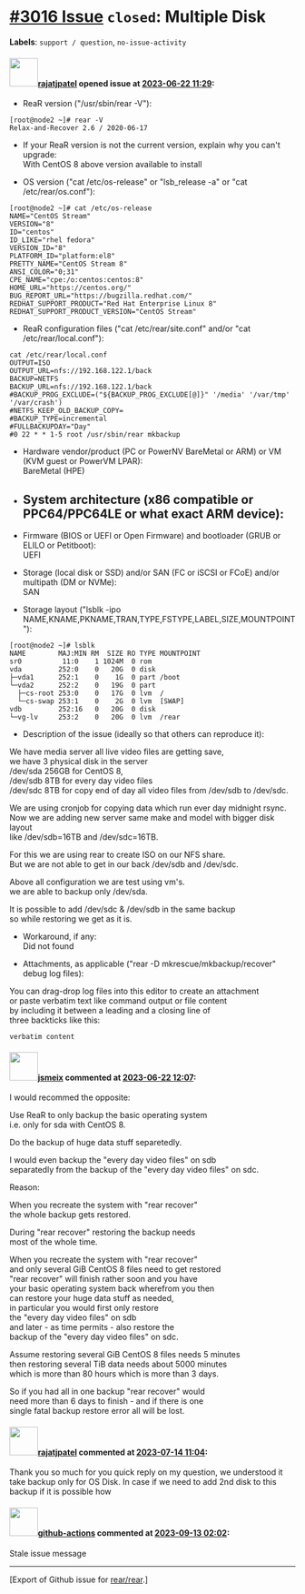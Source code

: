 [\#3016 Issue](https://github.com/rear/rear/issues/3016) `closed`: Multiple Disk
================================================================================

**Labels**: `support / question`, `no-issue-activity`

#### <img src="https://avatars.githubusercontent.com/u/8552872?v=4" width="50">[rajatjpatel](https://github.com/rajatjpatel) opened issue at [2023-06-22 11:29](https://github.com/rear/rear/issues/3016):

<!-- Relax-and-Recover (ReaR) Issue Template

Fill in the following items before submitting a new issue.
(quick response is not guaranteed with free support):

Please use proper GitHub Flavoured Markdown,
see "Basic writing and formatting syntax" at
https://docs.github.com/en/get-started/writing-on-github/getting-started-with-writing-and-formatting-on-github/basic-writing-and-formatting-syntax

-- You can safely remove this comment block
-->

-   ReaR version ("/usr/sbin/rear -V"):

<!-- -->

    [root@node2 ~]# rear -V
    Relax-and-Recover 2.6 / 2020-06-17

-   If your ReaR version is not the current version, explain why you
    can't upgrade:  
    With CentOS 8 above version available to install

-   OS version ("cat /etc/os-release" or "lsb\_release -a" or "cat
    /etc/rear/os.conf"):

<!-- -->

    [root@node2 ~]# cat /etc/os-release 
    NAME="CentOS Stream"
    VERSION="8"
    ID="centos"
    ID_LIKE="rhel fedora"
    VERSION_ID="8"
    PLATFORM_ID="platform:el8"
    PRETTY_NAME="CentOS Stream 8"
    ANSI_COLOR="0;31"
    CPE_NAME="cpe:/o:centos:centos:8"
    HOME_URL="https://centos.org/"
    BUG_REPORT_URL="https://bugzilla.redhat.com/"
    REDHAT_SUPPORT_PRODUCT="Red Hat Enterprise Linux 8"
    REDHAT_SUPPORT_PRODUCT_VERSION="CentOS Stream"

-   ReaR configuration files ("cat /etc/rear/site.conf" and/or "cat
    /etc/rear/local.conf"):

<!-- -->

    cat /etc/rear/local.conf
    OUTPUT=ISO
    OUTPUT_URL=nfs://192.168.122.1/back
    BACKUP=NETFS
    BACKUP_URL=nfs://192.168.122.1/back
    #BACKUP_PROG_EXCLUDE=("${BACKUP_PROG_EXCLUDE[@]}" '/media' '/var/tmp' '/var/crash')
    #NETFS_KEEP_OLD_BACKUP_COPY=
    #BACKUP_TYPE=incremental
    #FULLBACKUPDAY="Day"
    #0 22 * * 1-5 root /usr/sbin/rear mkbackup

-   Hardware vendor/product (PC or PowerNV BareMetal or ARM) or VM (KVM
    guest or PowerVM LPAR):  
    BareMetal (HPE)

-   System architecture (x86 compatible or PPC64/PPC64LE or what exact
    ARM device):  
    --

-   Firmware (BIOS or UEFI or Open Firmware) and bootloader (GRUB or
    ELILO or Petitboot):  
    UEFI

-   Storage (local disk or SSD) and/or SAN (FC or iSCSI or FCoE) and/or
    multipath (DM or NVMe):  
    SAN

-   Storage layout ("lsblk -ipo
    NAME,KNAME,PKNAME,TRAN,TYPE,FSTYPE,LABEL,SIZE,MOUNTPOINT"):

<!-- -->

    [root@node2 ~]# lsblk
    NAME        MAJ:MIN RM  SIZE RO TYPE MOUNTPOINT
    sr0          11:0    1 1024M  0 rom  
    vda         252:0    0   20G  0 disk 
    ├─vda1      252:1    0    1G  0 part /boot
    └─vda2      252:2    0   19G  0 part 
      ├─cs-root 253:0    0   17G  0 lvm  /
      └─cs-swap 253:1    0    2G  0 lvm  [SWAP]
    vdb         252:16   0   20G  0 disk 
    └─vg-lv     253:2    0   20G  0 lvm  /rear

-   Description of the issue (ideally so that others can reproduce it):

We have media server all live video files are getting save,  
we have 3 physical disk in the server  
/dev/sda 256GB for CentOS 8,  
/dev/sdb 8TB for every day video files  
/dev/sdc 8TB for copy end of day all video files from /dev/sdb to
/dev/sdc.

We are using cronjob for copying data which run ever day midnight
rsync.  
Now we are adding new server same make and model with bigger disk
layout  
like /dev/sdb=16TB and /dev/sdc=16TB.

For this we are using rear to create ISO on our NFS share.  
But we are not able to get in our back /dev/sdb and /dev/sdc.

Above all configuration we are test using vm's.  
we are able to backup only /dev/sda.

It is possible to add /dev/sdc & /dev/sdb in the same backup  
so while restoring we get as it is.

-   Workaround, if any:  
    Did not found

-   Attachments, as applicable ("rear -D mkrescue/mkbackup/recover"
    debug log files):

You can drag-drop log files into this editor to create an attachment  
or paste verbatim text like command output or file content  
by including it between a leading and a closing line of  
three backticks like this:

    verbatim content

#### <img src="https://avatars.githubusercontent.com/u/1788608?u=925fc54e2ce01551392622446ece427f51e2f0ce&v=4" width="50">[jsmeix](https://github.com/jsmeix) commented at [2023-06-22 12:07](https://github.com/rear/rear/issues/3016#issuecomment-1602523993):

I would recommed the opposite:

Use ReaR to only backup the basic operating system  
i.e. only for sda with CentOS 8.

Do the backup of huge data stuff separetedly.

I would even backup the "every day video files" on sdb  
separatedly from the backup of the "every day video files" on sdc.

Reason:

When you recreate the system with "rear recover"  
the whole backup gets restored.

During "rear recover" restoring the backup needs  
most of the whole time.

When you recreate the system with "rear recover"  
and only several GiB CentOS 8 files need to get restored  
"rear recover" will finish rather soon and you have  
your basic operating system back wherefrom you then  
can restore your huge data stuff as needed,  
in particular you would first only restore  
the "every day video files" on sdb  
and later - as time permits - also restore the  
backup of the "every day video files" on sdc.

Assume restoring several GiB CentOS 8 files needs 5 minutes  
then restoring several TiB data needs about 5000 minutes  
which is more than 80 hours which is more than 3 days.

So if you had all in one backup "rear recover" would  
need more than 6 days to finish - and if there is one  
single fatal backup restore error all will be lost.

#### <img src="https://avatars.githubusercontent.com/u/8552872?v=4" width="50">[rajatjpatel](https://github.com/rajatjpatel) commented at [2023-07-14 11:04](https://github.com/rear/rear/issues/3016#issuecomment-1635697594):

Thank you so much for you quick reply on my question, we understood it
take backup only for OS Disk. In case if we need to add 2nd disk to this
backup if it is possible how

#### <img src="https://avatars.githubusercontent.com/in/15368?v=4" width="50">[github-actions](https://github.com/apps/github-actions) commented at [2023-09-13 02:02](https://github.com/rear/rear/issues/3016#issuecomment-1716821850):

Stale issue message

------------------------------------------------------------------------

\[Export of Github issue for
[rear/rear](https://github.com/rear/rear).\]
